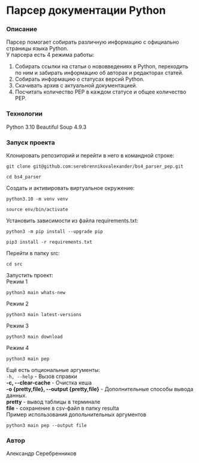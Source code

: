 # Парсер документации Python
### Описание
Парсер помогает собирать различную информацию с официально страницы языка Python.\
У парсера есть 4 режима работы:
1. Собирать ссылки на статьи о нововведениях в Python, переходить по ним и забирать информацию об авторах и редакторах статей.
2. Собирать информацию о статусах версий Python.
3. Скачивать архив с актуальной документацией.
4. Посчитать количество PEP в каждом статусе и общее количество PEP.
### Технологии
Python 3.10
Beautiful Soup 4.9.3
### Запуск проекта
Клонировать репозиторий и перейти в него в командной строке:

```
git clone git@github.com:serebrennikovalexander/bs4_parser_pep.git
```

```
cd bs4_parser
```

Cоздать и активировать виртуальное окружение:

```
python3.10 -m venv venv
```

```
source env/bin/activate
```

Установить зависимости из файла requirements.txt:

```
python3 -m pip install --upgrade pip
```

```
pip3 install -r requirements.txt
```

Перейти в папку src:

```
cd src
```

Запустить проект:\
Режим 1
```
python3 main whats-new
```
Режим 2
```
python3 main latest-versions
```
Режим 3
```
python3 main download
```
Режим 4
```
python3 main pep
```
Ещё есть опциональные аргументы:\
```-h, --help``` - Вызов справки\
**-c, --clear-cache** - Очистка кеша\
**-o {pretty,file}, --output {pretty,file}** - Дополнительные способы вывода данных.\
**pretty** - вывод таблицы в терминале\
**file** - сохранение в csv-файл в папку resulta\
Пример использования допольнительных аргументов
```
python3 main pep --output file
```
### Автор
Александр Серебренников
